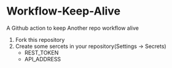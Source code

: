# Workflow-Keep-Alive
A Github action to keep Another repo workflow alive

1. Fork this repository
2. Create some sercets in your repository(Settings -> Secrets)
	- REST_TOKEN 
	- API_ADDRESS 


